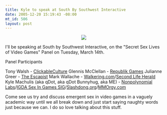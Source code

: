 ```yaml
--- 
title: Kyle to speak at South By Southwest Interactive
date: 2005-12-20 15:19:43 -08:00
mt_id: 506
layout: post
---
```

<CENTER><A HREF='http://2006.sxsw.com/interactive/'><IMG SRC='http://images.nonpolynomial.com/common/conf/sxsw2006.gif' BORDER=0></A></CENTER></p>

I'll be speaking at South by Southwest Interactive, on the "Secret Sex Lives of Video Games" Panel on Tuesday, March 14th.

Panel Participants

Tony Walsh - <A HREF='http://www.clickableculture.com'>ClickableCulture</A> 
Glennis McClellan - <A HREF='http://www.spendthenight.com'>Republik Games</A>
Julianne Greer - <A HREF='http://www.escapistmagazine.com'>The Escapist</A>
Mark Wallache - <A HREF='http://www.walkering.com'>Walkering.com</A>/<A HREF='http://www.secondlifeherald.com'>Second Life Herald</A>
Kyle Machulis (aka qDot, aka qDot Bunnyhug, aka ME) - <A HREF='http://www.nonpolynomial.com'>Nonpolynomial Labs</A>/<A HREF='http://www.igda.org/sex'>IGDA Sex In Games SIG</A>/<A HREF='http://www.slashdong.org'>Slashdong.org</A>/<A HREF='http://www.mmorgy.com'>MMOrgy.com</A> 

Come see us try and discuss emergent sex in video games in a vaguely academic way until we all break down and just start saying naughty words just because we can. I do so love talking about this stuff. 
